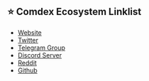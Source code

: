 ## ⭐️ Comdex Ecosystem Linklist
- <a href="https://comdex.one/" target="_blank">Website</a>
- <a href="https://twitter.com/ComdexOfficial" target="_blank">Twitter</a>
- <a href="https://twitter.com/ComdexOfficial" target="_blank">Telegram Group</a>
- <a href="https://t.me/ComdexChat" target="_blank">Discord Server</a>
- <a href="https://reddit.com/r/Comdex" target="_blank">Reddit</a>
- <a href="https://github.com/comdex-official" target="_blank">Github</a>